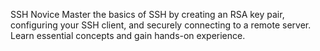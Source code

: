 SSH Novice
Master the basics of SSH by creating an RSA key pair, configuring your SSH client, and securely connecting to a remote server. Learn essential concepts and gain hands-on experience.
